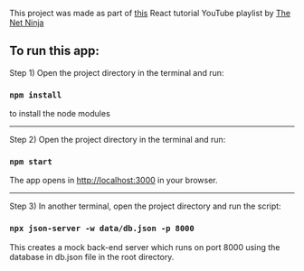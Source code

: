 This project was made as part of [this](https://youtube.com/playlist?list=PL4cUxeGkcC9gZD-Tvwfod2gaISzfRiP9d) React tutorial YouTube playlist by [The Net Ninja](https://www.youtube.com/c/TheNetNinja)

## To run this app:

Step 1) Open the project directory in the terminal and run:
### `npm install`
to install the node modules
***
Step 2) Open the project directory in the terminal and run:
### `npm start`

The app opens in [http://localhost:3000](http://localhost:3000) in your browser.
***
Step 3) In another terminal,  open the project directory and run the script:

### `npx json-server -w data/db.json -p 8000`

This creates a mock back-end server which runs on port 8000 using the database in db.json file in the root directory.
